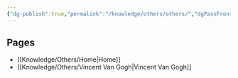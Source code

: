 ```yaml
---
{"dg-publish":true,"permalink":"/knowledge/others/others/","dgPassFrontmatter":true}
---
```


## Pages

- [[Knowledge/Others/Home\|Home]]
- [[Knowledge/Others/Vincent Van Gogh\|Vincent Van Gogh]]


